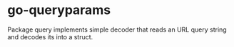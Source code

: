 # go-queryparams

Package query implements simple decoder that reads an URL query string and decodes its into a struct.
